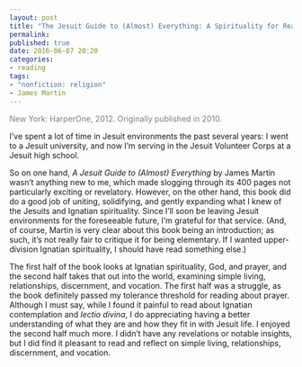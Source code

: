 ```yaml
---
layout: post
title: "The Jesuit Guide to (Almost) Everything: A Spirituality for Real Life by James Martin, S.J."
permalink:
published: true
date: 2016-06-07 20:20
categories:
- reading
tags:
- "nonfiction: religion"
- James Martin
---
```


<p style="color: gray;">New York: HarperOne, 2012. Originally published in 2010.</p>

I’ve spent a lot of time in Jesuit environments the past several years: I went to a Jesuit university, and now I’m serving in the Jesuit Volunteer Corps at a Jesuit high school.

So on one hand, *A Jesuit Guide to (Almost) Everything* by James Martin wasn’t anything new to me, which made slogging through its 400 pages not particularly exciting or revelatory. However, on the other hand, this book did do a good job of uniting, solidifying, and gently expanding what I knew of the Jesuits and Ignatian spirituality. Since I’ll soon be leaving Jesuit environments for the foreseeable future, I’m grateful for that service. (And, of course, Martin is very clear about this book being an introduction; as such, it’s not really fair to critique it for being elementary. If I wanted upper-division Ignatian spirituality, I should have read something else.)

The first half of the book looks at Ignatian spirituality, God, and prayer, and the second half takes that out into the world, examining simple living, relationships, discernment, and vocation. The first half was a struggle, as the book definitely passed my tolerance threshold for reading about prayer. Although I must say, while I found it painful to read about Ignatian contemplation and *lectio divina*, I do appreciating having a better understanding of what they are and how they fit in with Jesuit life. I enjoyed the second half much more. I didn’t have any revelations or notable insights, but I did find it pleasant to read and reflect on simple living, relationships, discernment, and vocation.
